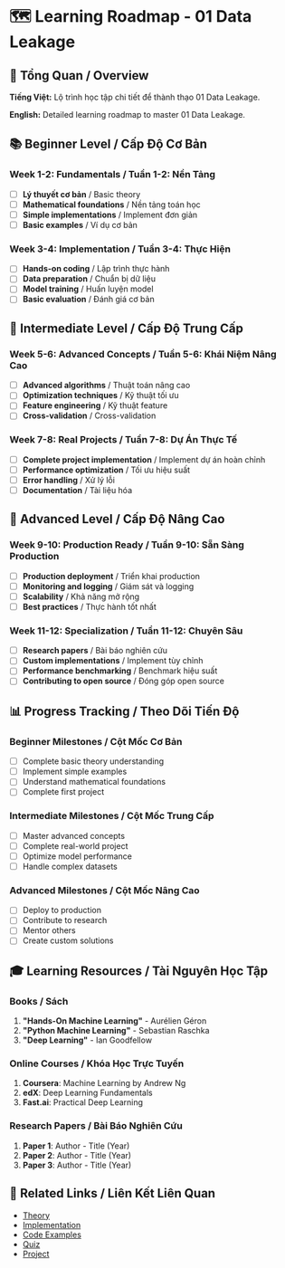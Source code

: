 # 🗺️ Learning Roadmap - 01 Data Leakage

## 🎯 Tổng Quan / Overview

**Tiếng Việt:** Lộ trình học tập chi tiết để thành thạo 01 Data Leakage.

**English:** Detailed learning roadmap to master 01 Data Leakage.

## 📚 Beginner Level / Cấp Độ Cơ Bản

### Week 1-2: Fundamentals / Tuần 1-2: Nền Tảng
- [ ] **Lý thuyết cơ bản** / Basic theory
- [ ] **Mathematical foundations** / Nền tảng toán học
- [ ] **Simple implementations** / Implement đơn giản
- [ ] **Basic examples** / Ví dụ cơ bản

### Week 3-4: Implementation / Tuần 3-4: Thực Hiện
- [ ] **Hands-on coding** / Lập trình thực hành
- [ ] **Data preparation** / Chuẩn bị dữ liệu
- [ ] **Model training** / Huấn luyện model
- [ ] **Basic evaluation** / Đánh giá cơ bản

## 🔧 Intermediate Level / Cấp Độ Trung Cấp

### Week 5-6: Advanced Concepts / Tuần 5-6: Khái Niệm Nâng Cao
- [ ] **Advanced algorithms** / Thuật toán nâng cao
- [ ] **Optimization techniques** / Kỹ thuật tối ưu
- [ ] **Feature engineering** / Kỹ thuật feature
- [ ] **Cross-validation** / Cross-validation

### Week 7-8: Real Projects / Tuần 7-8: Dự Án Thực Tế
- [ ] **Complete project implementation** / Implement dự án hoàn chỉnh
- [ ] **Performance optimization** / Tối ưu hiệu suất
- [ ] **Error handling** / Xử lý lỗi
- [ ] **Documentation** / Tài liệu hóa

## 🚀 Advanced Level / Cấp Độ Nâng Cao

### Week 9-10: Production Ready / Tuần 9-10: Sẵn Sàng Production
- [ ] **Production deployment** / Triển khai production
- [ ] **Monitoring and logging** / Giám sát và logging
- [ ] **Scalability** / Khả năng mở rộng
- [ ] **Best practices** / Thực hành tốt nhất

### Week 11-12: Specialization / Tuần 11-12: Chuyên Sâu
- [ ] **Research papers** / Bài báo nghiên cứu
- [ ] **Custom implementations** / Implement tùy chỉnh
- [ ] **Performance benchmarking** / Benchmark hiệu suất
- [ ] **Contributing to open source** / Đóng góp open source

## 📊 Progress Tracking / Theo Dõi Tiến Độ

### Beginner Milestones / Cột Mốc Cơ Bản
- [ ] Complete basic theory understanding
- [ ] Implement simple examples
- [ ] Understand mathematical foundations
- [ ] Complete first project

### Intermediate Milestones / Cột Mốc Trung Cấp
- [ ] Master advanced concepts
- [ ] Complete real-world project
- [ ] Optimize model performance
- [ ] Handle complex datasets

### Advanced Milestones / Cột Mốc Nâng Cao
- [ ] Deploy to production
- [ ] Contribute to research
- [ ] Mentor others
- [ ] Create custom solutions

## 🎓 Learning Resources / Tài Nguyên Học Tập

### Books / Sách
1. **"Hands-On Machine Learning"** - Aurélien Géron
2. **"Python Machine Learning"** - Sebastian Raschka
3. **"Deep Learning"** - Ian Goodfellow

### Online Courses / Khóa Học Trực Tuyến
1. **Coursera**: Machine Learning by Andrew Ng
2. **edX**: Deep Learning Fundamentals
3. **Fast.ai**: Practical Deep Learning

### Research Papers / Bài Báo Nghiên Cứu
1. **Paper 1**: Author - Title (Year)
2. **Paper 2**: Author - Title (Year)
3. **Paper 3**: Author - Title (Year)

## 🔗 Related Links / Liên Kết Liên Quan

- [Theory](./THEORY_01_data_leakage.md)
- [Implementation](./IMPLEMENTATION_01_data_leakage.md)
- [Code Examples](./CODE_EXAMPLES_01_data_leakage.md)
- [Quiz](./QUIZ_01_data_leakage.md)
- [Project](./PROJECT_01_data_leakage.md)
